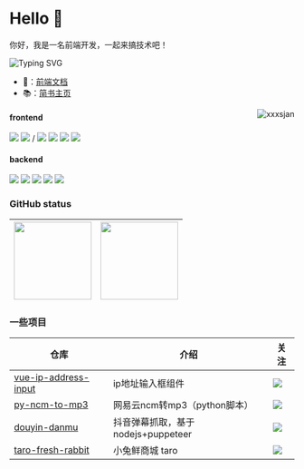 # Hello 👋
你好，我是一名前端开发，一起来搞技术吧！

![Typing SVG](https://readme-typing-svg.herokuapp.com?font=DynaPuff&size=20&pause=1000&color=9999FF&center=true&vCenter=true&width=500&height=22&lines=再多看一眼就会爆炸++++++💥)
- 📖：[前端文档](https://blog.dolam.fun/)
- 📚：[简书主页](https://www.jianshu.com/u/2b406a3be47b)


<!-- 访问量 -->

<a href="https://github.com/xxxsjan">
  <div align="right" >
    <img align="right" src="https://count.getloli.com/get/@:xxxsjan" alt="xxxsjan" />
  </div>
</a>






<!-- icon -->
#### frontend
![](https://img.shields.io/badge/-JavaScript-e5cd0c?style=flat-square&logo=JavaScript&labelColor=f7df1e&logoColor=000) 
![](https://img.shields.io/badge/-TypeScript-3178C6?style=flat-square&logo=TypeScript&logoColor=white&color=blue) /
![](https://img.shields.io/badge/-Vue.js-29beb0?style=flat-square&logo=vue.js&labelColor=ffffff&color=4FC08D) 
![](https://img.shields.io/badge/-React-29beb0?style=flat-square&logo=React&labelColor=ffffff&color=61DAFB) 
![](https://img.shields.io/badge/-WebPack-1C78C0?style=flat-square&logo=WebPack&logoColor=white) 
![](https://img.shields.io/badge/-MiniProgram-008000?style=flat-square&logo=WeChat&labelColor=fff&color=07C160) 
#### backend
![](https://img.shields.io/badge/-Nodejs-43853d?style=flat-square&logo=Node.js&logoColor=white) 
![](https://img.shields.io/badge/-WebRTC-008000?style=flat-square&logo=WebRTC&labelColor=90EE90&color=fff) 
![](https://img.shields.io/badge/-Electron-white?style=flat-square&logo=electron&logoColor=white&color=47848F) 
![](https://img.shields.io/badge/-Three.js-000000?style=flat-square&logo=Three.js) 
![](https://img.shields.io/badge/-Docker-white?style=flat-square&logo=Docker&labelColor=2496ED&color=2496ED&logoColor=white) 



### GitHub status

<!-- ![](https://github-readme-stats.vercel.app/api?username=xxxsjan&show_icons=truee&include_all_commits=true&theme=onedark&hide=prs)  -->
<!-- ![](https://github-readme-activity-graph.cyclic.app/graph?username=xxxsjan&theme=github) -->
<!-- | ![](https://github-readme-stats.vercel.app/api?username=xxxsjan&show_icons=truee&include_all_commits=true&theme=onedark&hide=prs) | ![](https://github-readme-stats.vercel.app/api/top-langs/?username=xxxsjan&layout=compact&show_icons=truee&include_all_commits=true&theme=onedark&card_width=230) |
| ---- | ---- |  -->
| <img align="" height="137px" src="https://github-readme-stats.vercel.app/api?username=xxxsjan&hide_title=true&hide_border=true&show_icons=true&include_all_commits=true&line_height=21&bg_color=0,EC6C6C,FFD479,FFFC79,73FA79&theme=graywhite&locale=cn" /> | <img align="" height="137px" src="https://github-readme-stats.vercel.app/api/top-langs/?username=xxxsjan&hide_title=true&hide_border=true&layout=compact&bg_color=0,73FA79,73FDFF,D783FF&theme=graywhite&locale=cn" /> |
| ---- | ---- |


### 一些项目

| 仓库    | 介绍    |  关注  |
| ---- | ---- | ---- |
|[vue-ip-address-input](https://www.npmjs.com/package/vue-ip-address-input)| ip地址输入框组件 |[![](https://img.shields.io/npm/dt/vue-ip-address-input?style=flat&label=downloads&color=cb3837&labelColor=cb0000&logo=npm)](https://www.npmjs.com/package/vue-ip-address-input) |
|[py-ncm-to-mp3](https://github.com/xxxsjan/py-ncm-to-mp3) |网易云ncm转mp3（python脚本）| [![](https://img.shields.io/github/stars/xxxsjan/py-ncm-to-mp3)](https://github.com/xxxsjan/py-ncm-to-mp3) |
|[douyin-danmu](https://github.com/xxxsjan/douyin-danmu)|抖音弹幕抓取，基于nodejs+puppeteer|[![](https://img.shields.io/github/stars/xxxsjan/douyin-danmu)](https://github.com/xxxsjan/douyin-danmu) |
| [taro-fresh-rabbit](https://github.com/xxxsjan/taro-fresh-rabbit)    | 小兔鲜商城 taro    | [![](https://img.shields.io/github/stars/xxxsjan/taro-fresh-rabbit)](https://github.com/xxxsjan/taro-fresh-rabbit)|


<!-- 贪吃蛇 -->
<!-- <picture>
  <source media="(prefers-color-scheme: dark)" srcset="https://raw.githubusercontent.com/xxxsjan/xxxsjan/output/github-contribution-grid-snake-dark.svg">
  <source media="(prefers-color-scheme: light)" srcset="https://raw.githubusercontent.com/xxxsjan/xxxsjan/output/github-contribution-grid-snake.svg">
  <img alt="github contribution grid snake animation" src="https://raw.githubusercontent.com/xxxsjan/xxxsjan/output/github-contribution-grid-snake.svg">
</picture> -->

